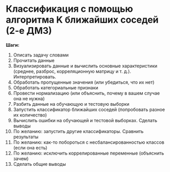 # Классификация с помощью алгоритма K ближайших соседей (2-е ДМЗ)

**Шаги:**

1. Описать задачу словами
2. Прочитать данные
3. Визуализировать данные и вычислить основные характеристики (среднее, разброс, корреляционную матрицу и т. д.). Интерпретировать.
4. Обработать пропущенные значения (или убедиться, что их нет)
5. Обработать категориальные признаки
6. Провести нормализацию (или объяснить, почему в вашем случае она не нужна)
7. Разбить данные на обучающую и тестовую выборки
8. Запустить классификатор ближайших соседей (попробовать разное их количество)
9. Вычислить ошибки на обучающей и тестовой выборках. Сделать выводы 
10. По желанию: запустить другие классификаторы. Сравнить результаты
11. По желанию: как-то побороться с несбалансированностью классов (если она есть)
12. По желанию: исключить коррелированные переменные (объяснить зачем)
13. Сделать общие выводы
